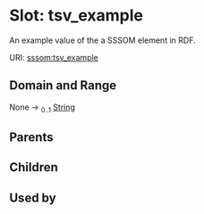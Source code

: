 
# Slot: tsv_example


An example value of the a SSSOM element in RDF.

URI: [sssom:tsv_example](http://w3id.org/sssom/tsv_example)


## Domain and Range

None &#8594;  <sub>0..1</sub> [String](types/String.md)

## Parents


## Children


## Used by

